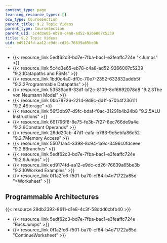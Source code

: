 ```yaml
---
content_type: page
learning_resource_types: []
ocw_type: CourseSection
parent_title: 9.2 Topic Videos
parent_type: CourseSection
parent_uid: 5c4d3e65-eb78-c4a8-ad52-9266007c5239
title: 9.2 Topic Videos
uid: ed9174fd-aa12-e9dc-cd26-76639a65be3b
---
```


*   {{< resource_link 5edf62c3-bd7e-7fba-bac1-e3feaffc724e "\<Jumps" >}}
*   {{< resource_link 5c4d3e65-eb78-c4a8-ad52-9266007c5239 "9.2.1Datapaths and FSMs" >}}
*   {{< resource_link 1bd0c4a0-df0c-70e7-2352-632832addb5f "9.2.2Programmable Datapaths" >}}
*   {{< resource_link 53539ad6-33d1-bf2c-8109-8cf6692078d8 "9.2.3The von Neumann Model" >}}
*   {{< resource_link 0bb78726-2214-9d9c-dd1f-a70b4f236111 "9.2.4Storage" >}}
*   {{< resource_link 56f3db97-d9fc-bdaf-f0ac-31291b4b24b8 "9.2.5ALU Instructions" >}}
*   {{< resource_link 661796f8-8e75-fe3b-7f27-8ec766de9a4e "9.2.6Constant Operands" >}}
*   {{< resource_link 26dd20cb-47d1-eafa-b763-9c5ebfa86c52 "9.2.7Memory Access" >}}
*   {{< resource_link 55071aa4-3398-8c94-1a9c-3496c0fdceee "9.2.8Branches" >}}
*   {{< resource_link 5edf62c3-bd7e-7fba-bac1-e3feaffc724e "9.2.9Jumps" >}}
*   {{< resource_link ed9174fd-aa12-e9dc-cd26-76639a65be3b "9.2.10Worked Examples" >}}
*   {{< resource_link 0f1a2fc6-f501-ba70-cf84-b4d71722a65d "\>Worksheet" >}}

Programmable Architectures
--------------------------

{{< resource 29db2392-8611-d1e8-4c3f-58ddd6cbfb40 >}}

*   {{< resource_link 5edf62c3-bd7e-7fba-bac1-e3feaffc724e "BackJumps" >}}
*   {{< resource_link 0f1a2fc6-f501-ba70-cf84-b4d71722a65d "ContinueWorksheet" >}}